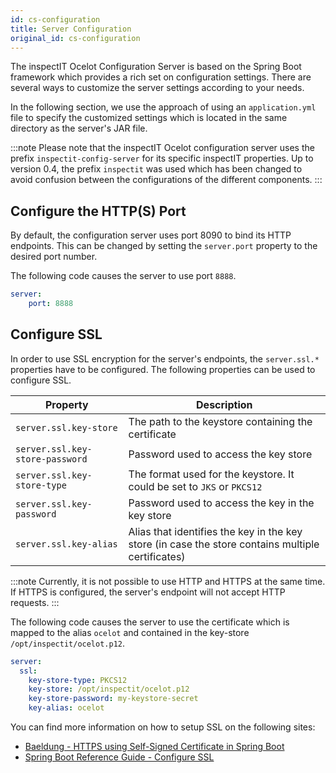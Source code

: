 ```yaml
---
id: cs-configuration
title: Server Configuration
original_id: cs-configuration
---
```


The inspectIT Ocelot Configuration Server is based on the Spring Boot framework which provides a rich set on configuration settings.
There are several ways to customize the server settings according to your needs.

In the following section, we use the approach of using an `application.yml` file to specify the customized settings which is located in the same directory as the server's JAR file.

:::note
Please note that the inspectIT Ocelot configuration server uses the prefix `inspectit-config-server` for its specific inspectIT properties. Up to version 0.4, the prefix `inspectit` was used which has been changed to avoid confusion between the configurations of the different components.
:::

## Configure the HTTP(S) Port

By default, the configuration server uses port 8090 to bind its HTTP endpoints.
This can be changed by setting the `server.port` property to the desired port number.

The following code causes the server to use port `8888`.
```YAML
server:
    port: 8888
```

## Configure SSL 

In order to use SSL encryption for the server's endpoints, the `server.ssl.*` properties have to be configured.
The following properties can be used to configure SSL.

| Property | Description |
| --- | --- |
| `server.ssl.key-store` | The path to the keystore containing the certificate |
| `server.ssl.key-store-password` | Password used to access the key store |
| `server.ssl.key-store-type` | The format used for the keystore. It could be set to `JKS` or `PKCS12` |
| `server.ssl.key-password` | Password used to access the key in the key store | 
| `server.ssl.key-alias` | Alias that identifies the key in the key store (in case the store contains multiple certificates) |

:::note
Currently, it is not possible to use HTTP and HTTPS at the same time. If HTTPS is configured, the server's endpoint will not accept HTTP requests.
:::

The following code causes the server to use the certificate which is mapped to the alias `ocelot` and contained in the key-store `/opt/inspectit/ocelot.p12`.

```YAML
server:
  ssl:
    key-store-type: PKCS12
    key-store: /opt/inspectit/ocelot.p12
    key-store-password: my-keystore-secret
    key-alias: ocelot
```

You can find more information on how to setup SSL on the following sites:
* [Baeldung - HTTPS using Self-Signed Certificate in Spring Boot](https://www.baeldung.com/spring-boot-https-self-signed-certificate)
* [Spring Boot Reference Guide - Configure SSL](https://docs.spring.io/spring-boot/docs/current/reference/htmlsingle/#howto-configure-ssl)